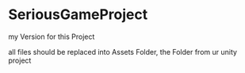 # SeriousGameProject
my Version for this Project


all files should be replaced into Assets Folder, the Folder from ur unity project 
